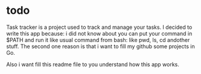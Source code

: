 # todo
Task tracker is a project used to track and manage your tasks. 
I decided to write this app because: i did not know about you can put your command in $PATH and run it like usual command from bash: like pwd, ls, cd andother stuff. The second one reason is that i want to fill my github some projects in Go. 

Also i want fill this readme file to you understand how this app works. 
